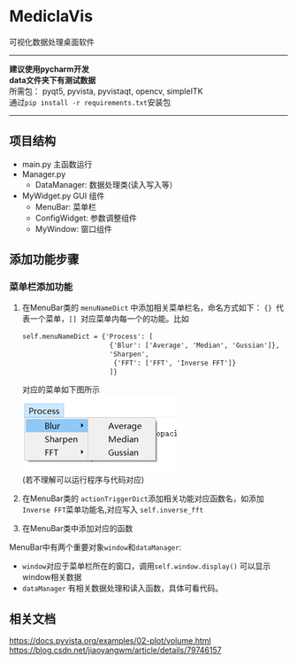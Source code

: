 # MediclaVis

可视化数据处理桌面软件<br>
***
**建议使用pycharm开发**<br>
**data文件夹下有测试数据**<br>
所需包： pyqt5, pyvista, pyvistaqt, opencv, simpleITK<br>
通过`pip install -r requirements.txt`安装包

***
## 项目结构

- main.py 主函数运行
- Manager.py
  - DataManager: 数据处理类(读入写入等）
- MyWidget.py GUI 组件
  - MenuBar: 菜单栏
  - ConfigWidget: 参数调整组件
  - MyWindow: 窗口组件

## 添加功能步骤

### 菜单栏添加功能

1. 在MenuBar类的 `menuNameDict` 中添加相关菜单栏名，命名方式如下：
   `{} `代表一个菜单，`[] `对应菜单内每一个的功能。比如

   ```
   self.menuNameDict = {'Process': [
                         {'Blur': ['Average', 'Median', 'Gussian']},
                         'Sharpen',
                          {'FFT': ['FFT', 'Inverse FFT']}
                         ]}

   ```

   对应的菜单如下图所示 <br>
   ![img.png](img.png)<br>
   (若不理解可以运行程序与代码对应)
2. 在MenuBar类的 `actionTriggerDict`添加相关功能对应函数名，如添加 `Inverse FFT`菜单功能名,对应写入 `self.inverse_fft`
3. 在MenuBar类中添加对应的函数

MenuBar中有两个重要对象`window`和`dataManager`:<br>
- `window`对应于菜单栏所在的窗口，调用`self.window.display()` 可以显示window相关数据
- `dataManager` 有相关数据处理和读入函数，具体可看代码。

## 相关文档
<https://docs.pyvista.org/examples/02-plot/volume.html><br>
<https://blog.csdn.net/jiaoyangwm/article/details/79746157>